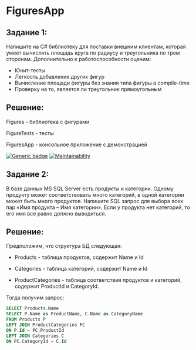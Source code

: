 # FiguresApp

## Задание 1:

Напишите на C# библиотеку для поставки внешним клиентам, которая умеет вычислять площадь круга по радиусу и треугольника по трем сторонам. Дополнительно к работоспособности оценим:
* Юнит-тесты
* Легкость добавления других фигур
* Вычисление площади фигуры без знания типа фигуры в compile-time
* Проверку на то, является ли треугольник прямоугольным

## Решение:

Figures - библиотека с фигурами

FigureTests - тесты

FiguresApp - консольное приложение с демонстрацией

[![Generic badge](https://img.shields.io/badge/.NET%20version-6.0-blue.svg?style=flat&logo=.NET)](https://shields.io/)
[![Maintainability](https://api.codeclimate.com/v1/badges/fe8a5fd502e7e53c812a/maintainability)](https://codeclimate.com/github/winerar/FiguresApp/maintainability)

## Задание 2:

В базе данных MS SQL Server есть продукты и категории. Одному продукту может соответствовать много категорий, в одной категории может быть много продуктов. Напишите SQL запрос для выбора всех пар «Имя продукта – Имя категории». Если у продукта нет категорий, то его имя все равно должно выводиться.

## Решение:

Предположим, что структура БД следующая:

* Products - таблица продуктов, содержит Name и Id

* Categories - таблица категорий, содержит Name и Id

* ProductCategories - таблица соответствия продуктов и категорий, содержит ProductId и CategoryId.

Тогда получим запрос:

```sql
SELECT Products.Name
SELECT P.Name as ProductName, C.Name as CategoryName
FROM Products P
LEFT JOIN ProductCategories PC
ON P.Id = PC.ProductId
LEFT JOIN Categories C
ON PC.CategoryId = C.Id
```
